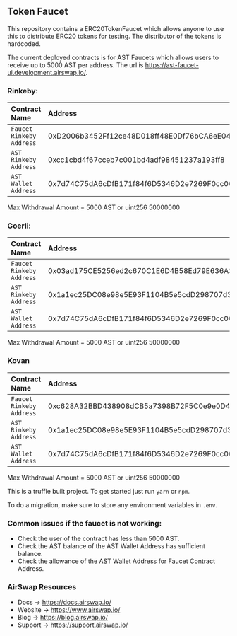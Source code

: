 ## Token Faucet

This repository contains a ERC20TokenFaucet which allows anyone to use this to distribute ERC20 tokens for testing. The distributor of the tokens is hardcoded. 

The current deployed contracts is for AST Faucets which allows users to receive up to 5000 AST per address. The url is https://ast-faucet-ui.development.airswap.io/.

### Rinkeby:

| Contract Name   | Address                                   |
| :-------------- | :-------------------------------------------- |
| `Faucet Rinkeby Address`   | 0xD2006b3452Ff12ce48D018ff48E0Df76bCA6eE04   |
| `AST Rinkeby Address`    | 0xcc1cbd4f67cceb7c001bd4adf98451237a193ff8            |
| `AST Wallet Address`  | 0x7d74C75dA6cDfB171f84f6D5346D2e7269F0cc00       |

Max Withdrawal Amount = 5000 AST or uint256 50000000

### Goerli:
| Contract Name   | Address                                   |
| :-------------- | :-------------------------------------------- |
| `Faucet Rinkeby Address`   | 0x03ad175CE5256ed2c670C1E6D4B58Ed79E636A31   |
| `AST Rinkeby Address`    | 0x1a1ec25DC08e98e5E93F1104B5e5cdD298707d31            |
| `AST Wallet Address`  | 0x7d74C75dA6cDfB171f84f6D5346D2e7269F0cc00       |

Max Withdrawal Amount = 5000 AST or uint256 50000000

### Kovan 
| Contract Name   | Address                                   |
| :-------------- | :-------------------------------------------- |
| `Faucet Rinkeby Address`   | 0xc628A32BBD438908dCB5a7398B72F5C0e9e0D4e1   |
| `AST Rinkeby Address`    | 0x1a1ec25DC08e98e5E93F1104B5e5cdD298707d31            |
| `AST Wallet Address`  | 0x7d74C75dA6cDfB171f84f6D5346D2e7269F0cc00       |

Max Withdrawal Amount = 5000 AST or uint256 50000000

This is a truffle built project. To get started just run `yarn` or `npm`.

To do a migration, make sure to store any environment variables in `.env`.

### Common issues if the faucet is not working:
* Check the user of the contract has less than 5000 AST.
* Check the AST balance of the AST Wallet Address has sufficient balance.
* Check the allowance of the AST Wallet Address for Faucet Contract Address.

### AirSwap Resources

- Docs → https://docs.airswap.io/
- Website → https://www.airswap.io/
- Blog → https://blog.airswap.io/
- Support → https://support.airswap.io/